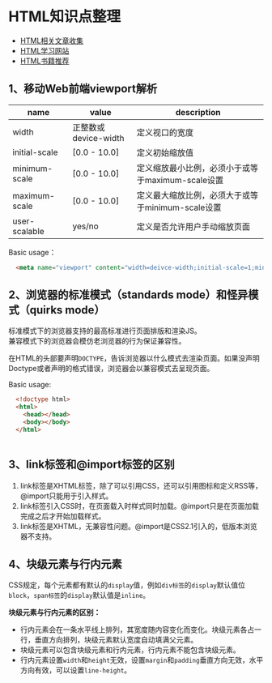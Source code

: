 # HTML知识点整理

* [HTML相关文章收集](./articles.md)
* [HTML学习网站](./websites.md)
* [HTML书籍推荐](./books.md)

## 1、移动Web前端viewport解析

| name | value | description |
| ---- | ---- | ---- |
| width | 正整数或device-width | 定义视口的宽度 |
| initial-scale | [0.0 - 10.0] | 定义初始缩放值 |
| minimum-scale | [0.0 - 10.0] | 定义缩放最小比例，必须小于或等于maximum-scale设置 |
| maximum-scale | [0.0 - 10.0] | 定义最大缩放比例，必须大于或等于minimum-scale设置 |
| user-scalable | yes/no | 定义是否允许用户手动缩放页面 |

Basic usage：
``` html
  <meta name="viewport" content="width=deivce-width;initial-scale=1;minimum-scale=1;maximum-scale=1;" />
```

## 2、浏览器的标准模式（standards mode）和怪异模式（quirks mode）
标准模式下的浏览器支持的最高标准进行页面排版和渲染JS。  
兼容模式下的浏览器会模仿老浏览器的行为保证兼容性。

在HTML的头部要声明`DOCTYPE`，告诉浏览器以什么模式去渲染页面。如果没声明Doctype或者声明的格式错误，浏览器会以兼容模式去呈现页面。

Basic usage:
``` html
  <!doctype html>
  <html>
    <head></head>
    <body></body>
  </html>
  
```

## 3、link标签和@import标签的区别
1. link标签是XHTML标签，除了可以引用CSS，还可以引用图标和定义RSS等，@import只能用于引入样式。
2. link标签引入CSS时，在页面载入时样式同时加载。@import只是在页面加载完成之后才开始加载样式。
3. link标签是XHTML，无兼容性问题。@import是CSS2.1引入的，低版本浏览器不支持。

## 4、块级元素与行内元素
CSS规定，每个元素都有默认的`display`值，例如`div标签`的`display`默认值位`block`，`span标签`的`display`默认值是`inline`。

**块级元素与行内元素的区别：**
* 行内元素会在一条水平线上排列，其宽度随内容变化而变化。块级元素各占一行，垂直方向排列，块级元素默认宽度自动填满父元素。
* 块级元素可以包含块级元素和行内元素，行内元素不能包含块级元素。
* 行内元素设置`width`和`height`无效，设置`margin`和`padding`垂直方向无效，水平方向有效，可以设置`line-height`。